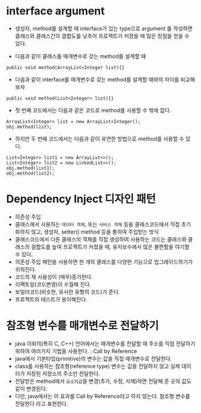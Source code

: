 # interface argument
* 생성자, method를 설계할 때 interface가 있는 type으로 argument 를 작성하면 클래스와 클래스간의 결합도를 낮추어 프로젝트가 커졌을 때 많은 장점을 얻을 수 있다.

* 다음과 같이 클래스를 매개변수로 갖는 method를 설계할 때
```
public void method(ArrayList<Integer list){}
```
* 다음과 같이 interface를 매개변수로 갖는 method를 설계할 때와의 차이를 비교해보자
```
public void method(List<Integer> list){}
```
* 첫 번째 코드에서는 다음과 같은 코드로 method를 사용할 수 밖에 없다.
```
ArrayList<Integer> list = new ArrayList<Integer();
obj.method(list);
```
* 하지만 두 번째 코드에서는 다음과 같이 유연한 방법으로 method를 사용할 수 있다.
```
List<Integer> list1 = new ArrayList<>();
List<Integer> list2 = new LinkedList<>();
obj.method(list1);
obj.method(list2);
```

# Dependency Inject  디자인 패턴
* 의존성 주입
* 클래스에서 사용하는 ```데이터 객체```, 또는 ```서비스 객체``` 등을 클래스코드에서 직접 초기화하지 않고, 생성자, setter() method 등을 통하여 주입받는 방식 
* 클래스코드에서 다른 클래스의 객체를 직접 생성하여 사용하는 코드는 클래스와 클래스의 결합도를 높여 프로젝트가 커졌을 때, 유지보수에서 많은 불편함을 야기할 수 있다.
* 의존성 주입 패턴을 사용하면 한 개의 클래스를 다양한 기능으로 업그레이드하기가 쉬워진다.
* 코드의 재 사용성이 (매우)증가한다.
* 리팩토링(코드변경)이 수월해 진다.
* 보일러코드(비슷한, 유사한 유형의 코드)가 준다.
* 프로젝트의 테스트가 용이해진다.

# 참조형 변수를 매개변수로 전달하기
* java 이외의(특히 C, C++) 언어에서는 매개변수를 전달할 때 주소를 직접 전달하기 위하여 여러가지 기법을 사용한다. : Call by Reference
* java에서 기본타입(primitive)의 변수는 값을 직접 매개변수로 전달한다.
* class를 사용하는 참조형(reference type) 변수는 값을 전달하지 않고 실제 데이터가 저장된 저장소의 주소만 전달한다.
* 전달받은 method에서 ```요소의값```을 변경(추가, 수정, 삭제)하면 전달해 준 곳의 값도 같이 변경된다.
* 다만, java에서는 이 효과를 Call by Reference라고 하지 않는다. 참조형 변수를 전달한다 라고 표현한다.